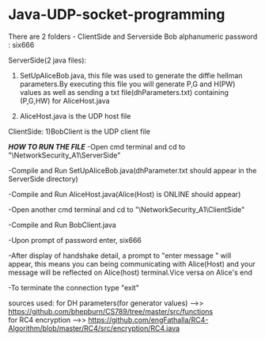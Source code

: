 # Java-UDP-socket-programming


There are 2 folders - ClientSide and Serverside
Bob alphanumeric password : six666

ServerSide(2 java files):

1) SetUpAliceBob.java, this file was used to generate the diffie hellman parameters.By executing this file you will generate P,G and H(PW) values as well as
sending a txt file(dhParameters.txt) containing (P,G,HW) for AliceHost.java

2) AliceHost.java is the UDP host file

ClientSide:
1)BobClient is the UDP client file

***HOW TO RUN THE FILE***
-Open cmd terminal and cd to "\NetworkSecurity_A1\ServerSide" 

-Compile and Run SetUpAliceBob.java(dhParameter.txt should appear in the ServerSide directory)

-Compile and Run AliceHost.java(Alice(Host) is ONLINE should appear)

-Open another cmd terminal and cd to "\NetworkSecurity_A1\ClientSide"

-Compile and Run BobClient.java

-Upon prompt of password enter, six666

-After display of handshake detail, a prompt to "enter message " will appear, this means you can being communicating with Alice(Host) and
your message will be reflected on Alice(host) terminal.Vice versa on Alice's end

-To terminate the connection type "exit"

sources used:
for DH parameters(for generator values) -->> https://github.com/bhepburn/CS789/tree/master/src/functions  
for RC4 encryption -->> https://github.com/engFathalla/RC4-Algorithm/blob/master/RC4/src/encryption/RC4.java
